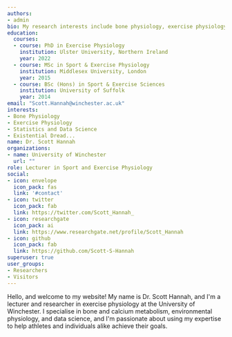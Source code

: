 ```yaml
---
authors:
- admin
bio: My research interests include bone physiology, exercise physiology and statistics. If I could be any animal, I would be an octopus...
education:
  courses:
  - course: PhD in Exercise Physiology
    institution: Ulster University, Northern Ireland
    year: 2022
  - course: MSc in Sport & Exercise Physiology
    institution: Middlesex University, London
    year: 2015
  - course: BSc (Hons) in Sport & Exercise Sciences
    institution: University of Suffolk
    year: 2014
email: "Scott.Hannah@winchester.ac.uk"
interests:
- Bone Physiology
- Exercise Physiology
- Statistics and Data Science
- Existential Dread...
name: Dr. Scott Hannah
organizations:
- name: University of Winchester
  url: ""
role: Lecturer in Sport and Exercise Physiology
social:
- icon: envelope
  icon_pack: fas
  link: '#contact'
- icon: twitter
  icon_pack: fab
  link: https://twitter.com/Scott_Hannah_
- icon: researchgate
  icon_pack: ai
  link: https://www.researchgate.net/profile/Scott_Hannah
- icon: github
  icon_pack: fab
  link: https://github.com/Scott-S-Hannah
superuser: true
user_groups:
- Researchers
- Visitors
---
```


Hello, and welcome to my website! My name is Dr. Scott Hannah, and I'm a lecturer and researcher in exercise physiology at the University of Winchester. I specialise in bone and calcium metabolism, environmental physiology, and data science, and I'm passionate about using my expertise to help athletes and individuals alike achieve their goals. 

 